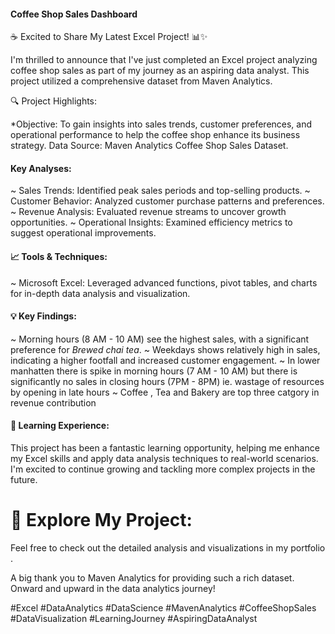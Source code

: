 #### Coffee Shop Sales Dashboard

☕ Excited to Share My Latest Excel Project! 📊✨

I'm thrilled to announce that I've just completed an Excel project analyzing coffee shop sales as part of my journey as an aspiring data analyst. This project utilized a comprehensive dataset from Maven Analytics.

🔍 Project Highlights:

*Objective: To gain insights into sales trends, customer preferences, and operational performance to help the coffee shop enhance its business strategy.
Data Source: Maven Analytics Coffee Shop Sales Dataset.

#### Key Analyses:
~ Sales Trends: Identified peak sales periods and top-selling products.
~ Customer Behavior: Analyzed customer purchase patterns and preferences.
~ Revenue Analysis: Evaluated revenue streams to uncover growth opportunities.
~ Operational Insights: Examined efficiency metrics to suggest operational improvements.

#### 📈 Tools & Techniques:
~ Microsoft Excel: Leveraged advanced functions, pivot tables, and charts for in-depth data analysis and visualization.

#### 💡 Key Findings:
~ Morning hours (8 AM - 10 AM) see the highest sales, with a significant preference for *Brewed chai tea*.
~ Weekdays shows relatively high in sales, indicating a higher footfall and increased customer engagement.
~ In lower manhatten there is spike in morning hours (7 AM - 10 AM) but there is significantly no sales in closing hours (7PM - 8PM) ie. wastage of resources by opening in late hours
~ Coffee , Tea and Bakery are top three catgory in revenue contribution

#### 🌟 Learning Experience:
This project has been a fantastic learning opportunity, helping me enhance my Excel skills and apply data analysis techniques to real-world scenarios. I'm excited to continue growing and tackling more complex projects in the future.

# 🔗 Explore My Project:
Feel free to check out the detailed analysis and visualizations in my portfolio .

A big thank you to Maven Analytics for providing such a rich dataset. Onward and upward in the data analytics journey!

#Excel #DataAnalytics #DataScience #MavenAnalytics #CoffeeShopSales #DataVisualization #LearningJourney #AspiringDataAnalyst
